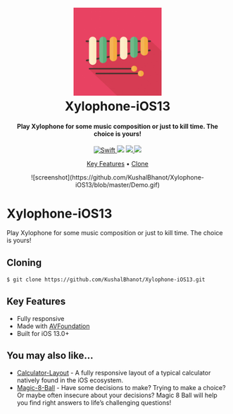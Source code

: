 <h1 align="center">
  <br>
  <a href="https://github.com/KushalBhanot/Xylophone-iOS13"><img src="https://github.com/KushalBhanot/Xylophone-iOS13/blob/master/Xylophone/Assets.xcassets/AppIcon.appiconset/Icon-60%403x.png" alt="Xylophone" width="200"></a>
  <br>
  Xylophone-iOS13
  <br>
</h1>

<h4 align="center">Play Xylophone for some music composition or just to kill time. The choice is yours!</h4>

<p align="center">
  <a href="https://github.com/KushalBhanot">
    <img src="https://forthebadge.com/images/badges/made-with-swift.svg"
         alt="Swift">
  </a>
  <a href="https://github.com/KushalBhanot?tab=followers"><img src="https://img.shields.io/github/followers/KushalBhanot?label=Follow&style=social"></a>
  <a href="https://GitHub.com/KushalBhanot/Xylophone-iOS13">
      <img src="https://img.shields.io/github/stars/KushalBhanot/Xylophone-iOS13.svg?style=social&label=Star&maxAge=2592000">
  </a>
  <a href="https://www.linkedin.com/in/kushal-bhanot-5495aa88/">
    <img src="https://img.shields.io/badge/Linkedin-Kushal%20Bhanot-blue?style=for-the-badge&logo=linkedin">
  </a>
</p>

<p align="center">
  <a href="#key-features">Key Features</a> •
  <a href="#cloning">Clone</a>
</p>

<p align="center">![screenshot](https://github.com/KushalBhanot/Xylophone-iOS13/blob/master/Demo.gif)</p>

# Xylophone-iOS13
Play Xylophone for some music composition or just to kill time. The choice is yours!

## Cloning
```bash
$ git clone https://github.com/KushalBhanot/Xylophone-iOS13.git
```

## Key Features

* Fully responsive
* Made with [AVFoundation](https://developer.apple.com/documentation/avfoundation)
* Built for iOS 13.0+

## You may also like...

- [Calculator-Layout](https://github.com/KushalBhanot/Calculator-Layout-iOS13) - A fully responsive layout of a typical calculator natively found in the iOS ecosystem.
- [Magic-8-Ball](https://github.com/KushalBhanot/Magic-8-Ball-iOS13) - Have some decisions to make? Trying to make a choice? Or maybe often insecure about your decisions? Magic 8 Ball will help you find right answers to life’s challenging questions!
